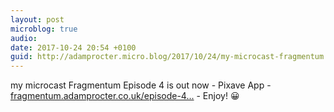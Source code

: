 ```yaml
---
layout: post
microblog: true
audio: 
date: 2017-10-24 20:54 +0100
guid: http://adamprocter.micro.blog/2017/10/24/my-microcast-fragmentum.html
---
```

my microcast Fragmentum Episode 4 is out now - Pixave App - [fragmentum.adamprocter.co.uk/episode-4...](http://fragmentum.adamprocter.co.uk/episode-4-pixave-app/) - Enjoy! 😀
